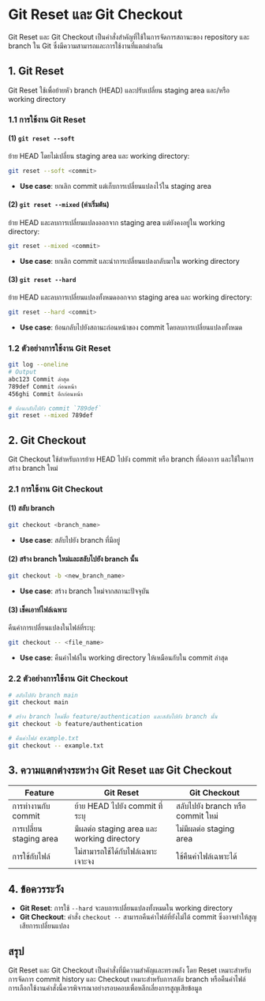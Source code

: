 # Git Reset และ Git Checkout

Git Reset และ Git Checkout เป็นคำสั่งสำคัญที่ใช้ในการจัดการสถานะของ repository และ branch ใน Git ซึ่งมีความสามารถและการใช้งานที่แตกต่างกัน

## 1. Git Reset
Git Reset ใช้เพื่อย้ายหัว branch (HEAD) และปรับเปลี่ยน staging area และ/หรือ working directory

### 1.1 การใช้งาน Git Reset
#### (1) `git reset --soft`
ย้าย HEAD โดยไม่เปลี่ยน staging area และ working directory:
```bash
git reset --soft <commit>
```
- **Use case**: ยกเลิก commit แต่เก็บการเปลี่ยนแปลงไว้ใน staging area

#### (2) `git reset --mixed` (ค่าเริ่มต้น)
ย้าย HEAD และลบการเปลี่ยนแปลงออกจาก staging area แต่ยังคงอยู่ใน working directory:
```bash
git reset --mixed <commit>
```
- **Use case**: ยกเลิก commit และนำการเปลี่ยนแปลงกลับมาใน working directory

#### (3) `git reset --hard`
ย้าย HEAD และลบการเปลี่ยนแปลงทั้งหมดออกจาก staging area และ working directory:
```bash
git reset --hard <commit>
```
- **Use case**: ย้อนกลับไปยังสถานะก่อนหน้าของ commit โดยลบการเปลี่ยนแปลงทั้งหมด

### 1.2 ตัวอย่างการใช้งาน Git Reset
```bash
git log --oneline
# Output
abc123 Commit ล่าสุด
789def Commit ก่อนหน้า
456ghi Commit อีกก่อนหน้า

# ย้อนกลับไปยัง commit `789def`
git reset --mixed 789def
```

## 2. Git Checkout
Git Checkout ใช้สำหรับการย้าย HEAD ไปยัง commit หรือ branch ที่ต้องการ และใช้ในการสร้าง branch ใหม่

### 2.1 การใช้งาน Git Checkout
#### (1) สลับ branch
```bash
git checkout <branch_name>
```
- **Use case**: สลับไปยัง branch ที่มีอยู่

#### (2) สร้าง branch ใหม่และสลับไปยัง branch นั้น
```bash
git checkout -b <new_branch_name>
```
- **Use case**: สร้าง branch ใหม่จากสถานะปัจจุบัน

#### (3) เช็คเอาท์ไฟล์เฉพาะ
คืนค่าการเปลี่ยนแปลงในไฟล์ที่ระบุ:
```bash
git checkout -- <file_name>
```
- **Use case**: คืนค่าไฟล์ใน working directory ให้เหมือนกับใน commit ล่าสุด

### 2.2 ตัวอย่างการใช้งาน Git Checkout
```bash
# สลับไปยัง branch main
git checkout main

# สร้าง branch ใหม่ชื่อ feature/authentication และสลับไปยัง branch นั้น
git checkout -b feature/authentication

# คืนค่าไฟล์ example.txt
git checkout -- example.txt
```

## 3. ความแตกต่างระหว่าง Git Reset และ Git Checkout
| Feature           | Git Reset                         | Git Checkout                    |
|-------------------|-----------------------------------|----------------------------------|
| การทำงานกับ commit | ย้าย HEAD ไปยัง commit ที่ระบุ      | สลับไปยัง branch หรือ commit ใหม่ |
| การเปลี่ยน staging area | มีผลต่อ staging area และ working directory | ไม่มีผลต่อ staging area         |
| การใช้กับไฟล์     | ไม่สามารถใช้ได้กับไฟล์เฉพาะเจาะจง | ใช้คืนค่าไฟล์เฉพาะได้            |

## 4. ข้อควรระวัง
- **Git Reset**: การใช้ `--hard` จะลบการเปลี่ยนแปลงทั้งหมดใน working directory
- **Git Checkout**: คำสั่ง `checkout --` สามารถคืนค่าไฟล์ที่ยังไม่ได้ commit ซึ่งอาจทำให้สูญเสียการเปลี่ยนแปลง

## สรุป
Git Reset และ Git Checkout เป็นคำสั่งที่มีความสำคัญและทรงพลัง โดย Reset เหมาะสำหรับการจัดการ commit history และ Checkout เหมาะสำหรับการสลับ branch หรือคืนค่าไฟล์ การเลือกใช้งานคำสั่งนี้ควรพิจารณาอย่างรอบคอบเพื่อหลีกเลี่ยงการสูญเสียข้อมูล
